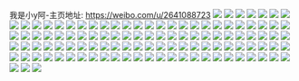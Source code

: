 我是小y阿-主页地址: https://weibo.com/u/2641088723 
![](https://wx4.sinaimg.cn/mw2000/9d6bd0d3gy1h9pqua1x9dj21rz35rqv5.jpg) 
![](https://wx4.sinaimg.cn/mw2000/9d6bd0d3gy1h9pqu6h0s5j21s035rqv6.jpg) 
![](https://wx4.sinaimg.cn/mw2000/9d6bd0d3gy1h9pqszsofuj20w01kw1jr.jpg) 
![](https://wx4.sinaimg.cn/mw2000/9d6bd0d3gy1h9pqstevrdj21s035se82.jpg) 
![](https://wx4.sinaimg.cn/mw2000/9d6bd0d3gy1h982rnxvu2j223w35s7wh.jpg) 
![](https://wx4.sinaimg.cn/mw2000/9d6bd0d3gy1h982rpjdiuj223w35shdt.jpg) 
![](https://wx4.sinaimg.cn/mw2000/9d6bd0d3gy1h982rrgs9cj221t32onpd.jpg) 
![](https://wx4.sinaimg.cn/mw2000/9d6bd0d3gy1h982rw6h3cj223w35skjl.jpg) 
![](https://wx4.sinaimg.cn/mw2000/9d6bd0d3gy1h982rsyh34j223w35shdt.jpg) 
![](https://wx4.sinaimg.cn/mw2000/9d6bd0d3gy1h982ruifc6j220s314hdt.jpg) 
![](https://wx4.sinaimg.cn/mw2000/9d6bd0d3gy1h95386weaaj21wd2j4u0x.jpg) 
![](https://wx4.sinaimg.cn/mw2000/9d6bd0d3gy1h93ttts7sqj20zu0mpmzv.jpg) 
![](https://wx4.sinaimg.cn/mw2000/9d6bd0d3gy1h92jgqq022j22w41xgkjl.jpg) 
![](https://wx4.sinaimg.cn/mw2000/9d6bd0d3gy1h92jgnk628j22wq1xuhdt.jpg) 
![](https://wx4.sinaimg.cn/mw2000/9d6bd0d3gy1h92jgrmtzoj22gy1nb4qp.jpg) 
![](https://wx4.sinaimg.cn/mw2000/9d6bd0d3gy1h8phe8byctj20u01hedqs.jpg) 
![](https://wx4.sinaimg.cn/mw2000/9d6bd0d3gy1h8phea8ke1j20u01hdqex.jpg) 
![](https://wx4.sinaimg.cn/mw2000/9d6bd0d3gy1h8phecjpjtj20u01hewq9.jpg) 
![](https://wx4.sinaimg.cn/mw2000/9d6bd0d3gy1h8phed22o1j20u01hck2t.jpg) 
![](https://wx4.sinaimg.cn/mw2000/9d6bd0d3gy1h8o97mhw2ij20u0140ahd.jpg) 
![](https://wx4.sinaimg.cn/mw2000/9d6bd0d3gy1h8o97pkc1yj20u0140wkb.jpg) 
![](https://wx4.sinaimg.cn/mw2000/9d6bd0d3gy1h8o97nxk3sj20u01sitoq.jpg) 
![](https://wx4.sinaimg.cn/mw2000/9d6bd0d3gy1h8o97n6p6mj20u018v48m.jpg) 
![](https://wx4.sinaimg.cn/mw2000/9d6bd0d3gy1h8o97ohcn7j20u0141qcx.jpg) 
![](https://wx4.sinaimg.cn/mw2000/9d6bd0d3gy1h8o97p82plj21400u011m.jpg) 
![](https://wx4.sinaimg.cn/mw2000/9d6bd0d3gy1h8o97qaqmuj20u014046o.jpg) 
![](https://wx4.sinaimg.cn/mw2000/9d6bd0d3gy1h8ggv4wm1kj21410u0n2w.jpg) 
![](https://wx4.sinaimg.cn/mw2000/9d6bd0d3gy1h8ggv5fa77j20u0140wmh.jpg) 
![](https://wx4.sinaimg.cn/mw2000/9d6bd0d3gy1h8cnzbaf64j20u0140481.jpg) 
![](https://wx4.sinaimg.cn/mw2000/9d6bd0d3gy1h8cnz4yyapj20u01hbwon.jpg) 
![](https://wx4.sinaimg.cn/mw2000/9d6bd0d3gy1h8cnz45t9rj20u01hcakf.jpg) 
![](https://wx4.sinaimg.cn/mw2000/9d6bd0d3gy1h891d1r40wj20w20u0ag7.jpg) 
![](https://wx4.sinaimg.cn/mw2000/9d6bd0d3gy1h891d25i92j20wf0u0grx.jpg) 
![](https://wx4.sinaimg.cn/mw2000/9d6bd0d3gy1h891d1dzzyj20um0u0teq.jpg) 
![](https://wx4.sinaimg.cn/mw2000/9d6bd0d3gy1h891d2jczqj20v00u00zg.jpg) 
![](https://wx4.sinaimg.cn/mw2000/9d6bd0d3gy1h7x784830tj21400u078y.jpg) 
![](https://wx4.sinaimg.cn/mw2000/9d6bd0d3gy1h7x79ytmq1j20u0191wmc.jpg) 
![](https://wx4.sinaimg.cn/mw2000/9d6bd0d3gy1h7x79z7gvuj20q90z046n.jpg) 
![](https://wx4.sinaimg.cn/mw2000/9d6bd0d3gy1h7xl6q9zj2j20tw13wqby.jpg) 
![](https://wx4.sinaimg.cn/mw2000/9d6bd0d3gy1h7kdkxvvnjj21yn2m7qv5.jpg) 
![](https://wx4.sinaimg.cn/mw2000/9d6bd0d3gy1h7kdkpl1ahj226g2wlkjl.jpg) 
![](https://wx4.sinaimg.cn/mw2000/9d6bd0d3gy1h7kdknfzjxj22c0340kjm.jpg) 
![](https://wx4.sinaimg.cn/mw2000/9d6bd0d3gy1h7c7g2om9cj20u0191goq.jpg) 
![](https://wx4.sinaimg.cn/mw2000/9d6bd0d3gy1h7c7g34idvj20u0191ae1.jpg) 
![](https://wx4.sinaimg.cn/mw2000/9d6bd0d3gy1h7c7g1pdgqj20u0191gvl.jpg) 
![](https://wx4.sinaimg.cn/mw2000/9d6bd0d3gy1h6v46ehau8j20u01fjqc9.jpg) 
![](https://wx4.sinaimg.cn/mw2000/9d6bd0d3gy1h6v46euzqlj20u01nydiv.jpg) 
![](https://wx4.sinaimg.cn/mw2000/9d6bd0d3gy1h6v46dx0stj20u01hewng.jpg) 
![](https://wx4.sinaimg.cn/mw2000/9d6bd0d3gy1h6v46g2dnfj20u01d57cv.jpg) 
![](https://wx4.sinaimg.cn/mw2000/9d6bd0d3gy1h6qnaligbej20u01syn5d.jpg) 
![](https://wx4.sinaimg.cn/mw2000/9d6bd0d3gy1h6qnalygjfj20u01hfdoo.jpg) 
![](https://wx4.sinaimg.cn/mw2000/9d6bd0d3gy1h6qnam9wwnj20u01hcdo8.jpg) 
![](https://wx4.sinaimg.cn/mw2000/9d6bd0d3gy1h6qnampksxj21ha0u0dm0.jpg) 
![](https://wx4.sinaimg.cn/mw2000/9d6bd0d3gy1h6b3fm4aekj217m0u00vf.jpg) 
![](https://wx4.sinaimg.cn/mw2000/9d6bd0d3gy1h68u87qwujj20u01hcq65.jpg) 
![](https://wx4.sinaimg.cn/mw2000/9d6bd0d3gy1h68u86z9h9j20u01hdwhx.jpg) 
![](https://wx4.sinaimg.cn/mw2000/9d6bd0d3gy1h66mep2r9jj20u01hcae0.jpg) 
![](https://wx4.sinaimg.cn/mw2000/9d6bd0d3gy1h61tgeav34j20u01hc4pp.jpg) 
![](https://wx4.sinaimg.cn/mw2000/9d6bd0d3gy1h61tgaq8ooj20xc21ctcd.jpg) 
![](https://wx4.sinaimg.cn/mw2000/9d6bd0d3gy1h61th1cr28j20tz1hb784.jpg) 
![](https://wx4.sinaimg.cn/mw2000/9d6bd0d3gy1h61tgemq7yj20cl0c23z0.jpg) 
![](https://wx4.sinaimg.cn/mw2000/9d6bd0d3gy1h602veq99xj20u01hbwp4.jpg) 
![](https://wx4.sinaimg.cn/mw2000/9d6bd0d3gy1h602vf2rh6j20tz1hbalh.jpg) 
![](https://wx4.sinaimg.cn/mw2000/9d6bd0d3gy1h602vfggiuj20u01hbgwn.jpg) 
![](https://wx4.sinaimg.cn/mw2000/9d6bd0d3gy1h602vedybgj20u01hcgxm.jpg) 
![](https://wx4.sinaimg.cn/mw2000/9d6bd0d3gy1h602vfsvwnj20u01d1thv.jpg) 
![](https://wx4.sinaimg.cn/mw2000/9d6bd0d3gy1h602vpjtsyj20u01hddi3.jpg) 
![](https://wx4.sinaimg.cn/mw2000/9d6bd0d3gy1h5fqh0yadlj21zc4au7wj.jpg) 
![](https://wx4.sinaimg.cn/mw2000/9d6bd0d3gy1h5cr5ulsd1j20zo256hdt.jpg) 
![](https://wx4.sinaimg.cn/mw2000/9d6bd0d3gy1h5cr5vy0faj218e0o54bk.jpg) 
![](https://wx4.sinaimg.cn/mw2000/9d6bd0d3gy1h5b2ipfdc7j22c0340npe.jpg) 
![](https://wx4.sinaimg.cn/mw2000/9d6bd0d3gy1h5b2iqbtqdj216o1kwb1o.jpg) 
![](https://wx4.sinaimg.cn/mw2000/9d6bd0d3gy1h58ltkb6yjj20vz1kvavq.jpg) 
![](https://wx4.sinaimg.cn/mw2000/9d6bd0d3gy1h58ltmctf1j20vv1kth6q.jpg) 
![](https://wx4.sinaimg.cn/mw2000/9d6bd0d3gy1h58ltqvcvbj21r0340e82.jpg) 
![](https://wx4.sinaimg.cn/mw2000/9d6bd0d3gy1h58lths01fj20vz1kwtty.jpg) 
![](https://wx4.sinaimg.cn/mw2000/9d6bd0d3gy1h56atzy6q6j22bz33zhdu.jpg) 
![](https://wx4.sinaimg.cn/mw2000/9d6bd0d3gy1h56au1tu13j22c0340kjm.jpg) 
![](https://wx4.sinaimg.cn/mw2000/9d6bd0d3gy1h56awz3f3ij22802yob2b.jpg) 
![](https://wx4.sinaimg.cn/mw2000/9d6bd0d3gy1h4whpvhcucj20w01kvton.jpg) 
![](https://wx4.sinaimg.cn/mw2000/9d6bd0d3gy1h4whpw8o7kj218z27y4qp.jpg) 
![](https://wx4.sinaimg.cn/mw2000/9d6bd0d3gy1h4whpv153rj20vp1ketm7.jpg) 
![](https://wx4.sinaimg.cn/mw2000/9d6bd0d3gy1h4whpwpjnaj20xb1n8qip.jpg) 
![](https://wx4.sinaimg.cn/mw2000/9d6bd0d3gy1h4v5h041wsj21le24j4qp.jpg) 
![](https://wx4.sinaimg.cn/mw2000/9d6bd0d3gy1h4v5gzd9plj21o027be81.jpg) 
![](https://wx4.sinaimg.cn/mw2000/9d6bd0d3gy1h4v5h1v4aqj21o0280kjl.jpg) 
![](https://wx4.sinaimg.cn/mw2000/9d6bd0d3gy1h4v5h36q2pj21nz2807wh.jpg) 
![](https://wx4.sinaimg.cn/mw2000/9d6bd0d3gy1h4v5h4smlaj21o0280npd.jpg) 
![](https://wx4.sinaimg.cn/mw2000/9d6bd0d3gy1h4v5nr1hjqj21o029ekjl.jpg) 
![](https://wx4.sinaimg.cn/mw2000/9d6bd0d3gy1h4ql2zhhv2j222z2s0npg.jpg) 
![](https://wx4.sinaimg.cn/mw2000/9d6bd0d3gy1h4ql370gk2j21s0280b2a.jpg) 
![](https://wx4.sinaimg.cn/mw2000/9d6bd0d3gy1h4ql30gt5fj21ox30aqv5.jpg) 
![](https://wx4.sinaimg.cn/mw2000/9d6bd0d3gy1h4ql31v5g1j23402c0kjn.jpg) 
![](https://wx4.sinaimg.cn/mw2000/9d6bd0d3gy1h4ql2xb1aoj21o0230b2a.jpg) 
![](https://wx4.sinaimg.cn/mw2000/9d6bd0d3gy1h4ql32poo5j21o01o0u0x.jpg) 
![](https://wx4.sinaimg.cn/mw2000/9d6bd0d3gy1h4ql33zx4pj22c02x0u0z.jpg) 
![](https://wx4.sinaimg.cn/mw2000/9d6bd0d3gy1h4ql35q53bj23402c0kjn.jpg) 
![](https://wx4.sinaimg.cn/mw2000/9d6bd0d3gy1h4ql4aqkz8j22c02x01l0.jpg) 
![](https://wx4.sinaimg.cn/mw2000/9d6bd0d3gy1h4pfesh41tj213g1y3h80.jpg) 
![](https://wx4.sinaimg.cn/mw2000/9d6bd0d3gy1h4pfesyx73j20w01ku137.jpg) 
![](https://wx4.sinaimg.cn/mw2000/9d6bd0d3gy1h4pff5juvkj20vz1kv7p1.jpg) 
![](https://wx4.sinaimg.cn/mw2000/9d6bd0d3gy1h4pff6e4zlj21902804qp.jpg) 
![](https://wx4.sinaimg.cn/mw2000/9d6bd0d3gy1h4g2qejfqyj21ny2ylu0y.jpg) 
![](https://wx4.sinaimg.cn/mw2000/9d6bd0d3gy1h4g2r2l0lgj22bz33z7wi.jpg) 
![](https://wx4.sinaimg.cn/mw2000/9d6bd0d3gy1h4g2qd0v40j21h12m9kjl.jpg) 
![](https://wx4.sinaimg.cn/mw2000/9d6bd0d3gy1h4g2qg22thj218z27yb29.jpg) 
![](https://wx4.sinaimg.cn/mw2000/9d6bd0d3gy1h4cmpbgsxnj22801o0u0x.jpg) 
![](https://wx4.sinaimg.cn/mw2000/9d6bd0d3gy1h43544li11j20t71fx474.jpg) 
![](https://wx4.sinaimg.cn/mw2000/9d6bd0d3gy1h43545ekcsj20vz1kvdtm.jpg) 
![](https://wx4.sinaimg.cn/mw2000/9d6bd0d3gy1h43545ycm7j20u91hskbi.jpg) 
